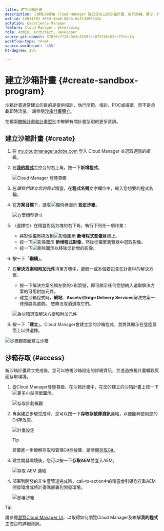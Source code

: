 ```yaml
---
title: 建立沙箱計畫
description: 了解如何使用 Cloud Manager 建立您自己的沙箱計畫，用於訓練、展示、POC 或其他非生產目的。
exl-id: 10011392-3059-4bb0-88db-0af1d390742e
solution: Experience Manager
feature: Cloud Manager, Developing
role: Admin, Architect, Developer
source-git-commit: 87836c7f28c9e3c8269fac073f46c53ce73fecfa
workflow-type: tm+mt
source-wordcount: '455'
ht-degree: 15%

---
```


# 建立沙箱計畫 {#create-sandbox-program}

沙箱計畫通常建立的目的是提供培訓、執行示範、培訓、POC或檔案，而不是承載即時流量。 請參閱[沙箱計畫簡介](/help/implementing/cloud-manager/getting-access-to-aem-in-cloud/introduction-sandbox-programs.md)。

在檔案[瞭解計畫和計畫型別](program-types.md)中瞭解有關計畫型別的更多資訊。

## 建立沙箱計畫 {#create}

1. 在 [my.cloudmanager.adobe.com](https://my.cloudmanager.adobe.com/) 登入 Cloud Manager 並選取適當的組織。

1. 在&#x200B;**[我的程式](/help/implementing/cloud-manager/navigation.md#my-programs)**&#x200B;主控台的右上角，按一下&#x200B;**新增程式**。

   ![Cloud Manager 登陸頁面](assets/log-in.png)

1. 在&#x200B;*讓我們建立您的程式*&#x200B;精靈，在&#x200B;**程式名稱**&#x200B;文字欄位中，輸入您想要的程式名稱。

1. 在&#x200B;**方案目標**&#x200B;下，選取![魔術棒圖示](https://spectrum.adobe.com/static/icons/workflow_18/Smock_MagicWand_18_N.svg) **設定沙箱**。

   ![方案類型建立](assets/create-sandbox.png)

1. （選擇性）在精靈對話方塊的右下角，執行下列任一項作業：

   * 將影像檔案拖放到![影像圖示](https://spectrum.adobe.com/static/icons/workflow_18/Smock_Image_18_N.svg) **新增程式影像**&#x200B;目標上。
   * 按一下![影像圖示](https://spectrum.adobe.com/static/icons/workflow_18/Smock_Image_18_N.svg) **新增程式影像**，然後從檔案瀏覽器中選取影像。
   * 按一下![刪除圖示](https://spectrum.adobe.com/static/icons/workflow_18/Smock_DeleteOutline_18_N.svg)以移除您新增的影像。

1. 按一下「**繼續**」。

1. 在&#x200B;**解決方案和附加元件**&#x200B;清單方塊中，選取一或多個要包含在計畫中的解決方案。

   * 按一下解決方案名稱左側的>形箭號，即可顯示任何您想納入選取解決方案的可用附加元件。
   * 建立沙箱程式時，**網站**、**Assets**&#x200B;和&#x200B;**Edge Delivery Services**&#x200B;解決方案一律預設為選取。 您無法取消選取它們。

   ![為沙箱選取解決方案和附加元件](assets/sandbox-solutions-add-ons.png)

1. 按一下「**建立**」。Cloud Manager會建立您的沙箱程式，並將其顯示在登陸頁面上以供選擇。

![從概觀頁面建立沙箱](assets/sandbox-setup.png)

## 沙箱存取 {#access}

新沙箱計畫建立完成後，您可以檢視沙箱設定的詳細資訊，並透過檢視計畫概觀頁面存取環境。

1. 從Cloud Manager登陸頁面，在沙箱計畫中，在您的建立的沙箱計畫上按一下![更多小型清單圖示](https://spectrum.adobe.com/static/icons/workflow_18/Smock_More_18_N.svg)。

   ![存取計劃概觀](assets/program-overview-sandbox.png)

1. 專案建立步驟完成時，您可以按一下&#x200B;**存取存放庫資訊**&#x200B;連結，以便能夠使用您的Git存放庫。

   ![計畫設定](assets/create-program4.png)

   >[!TIP]
   >
   >若要進一步瞭解存取和管理Git存放庫，請參閱[存取Git](/help/implementing/cloud-manager/managing-code/accessing-repos.md)。

1. 建立開發環境後，您可以按一下&#x200B;**存取AEM**&#x200B;並登入AEM。

   ![存取 AEM 連結](assets/create-program5.png)

1. 部署到開發的非生產管道完成時，call-to-action中的精靈會引導您存取AEM開發環境或將計畫碼部署到開發環境。

   ![部署沙箱](assets/create-program-setup-deploy.png)

>[!TIP]
>
>請參閱[瀏覽Cloud Manager UI](/help/implementing/cloud-manager/navigation.md)，以取得如何瀏覽Cloud Manager及瞭解&#x200B;**我的程式**&#x200B;主控台的詳細資訊。
